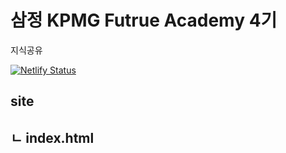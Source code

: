 # 삼정 KPMG Futrue Academy 4기 
지식공유

[![Netlify Status](https://api.netlify.com/api/v1/badges/e7909eaa-35c9-442b-8b1d-415aaed7254e/deploy-status)](https://app.netlify.com/sites/future-academy-4/deploys)


## site 
##  ㄴ index.html 
